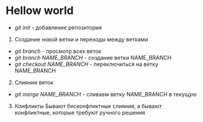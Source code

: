 # Hellow world
*   *git init* - добавление репозитория

1. Создание новой ветки и переходы между ветками
*   *git branch* - просмотр всех веток
*   *git branch NAME_BRANCH* - создание ветки NAME_BRANCH
*   *git checkout NAME_BRANCH* - переключиться на ветку NAME_BRANCH

2. Слияние веток
*   *git merge NAME_BRANCH* - сливаем ветку NAME_BRANCH в текущую

3. Конфликты
Бывают бесконфликтные слияния, а бывают конфликтные, которые требуют ручного решения